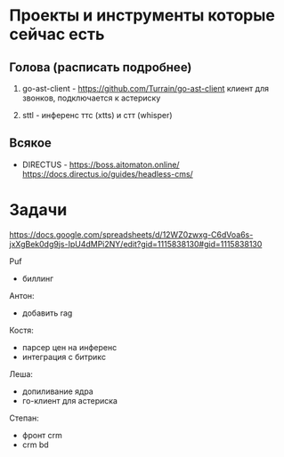 # Проекты и инструменты которые сейчас есть

## Голова (расписать подробнее)

1. go-ast-client - https://github.com/Turrain/go-ast-client
клиент для звонков, подключается к астериску

2. sttl - инференс ттс (xtts) и стт (whisper)


## Всякое

- DIRECTUS - https://boss.aitomaton.online/
https://docs.directus.io/guides/headless-cms/


# Задачи 
https://docs.google.com/spreadsheets/d/12WZ0zwxg-C6dVoa6s-jxXgBek0dg9js-IpU4dMPi2NY/edit?gid=1115838130#gid=1115838130


Puf
- биллинг

Антон:
- добавить rag

Костя:
- парсер цен на инференс
- интеграция с битрикс 

Леша:
- допиливание ядра
- го-клиент для астериска

Степан:
- фронт crm
- crm bd



